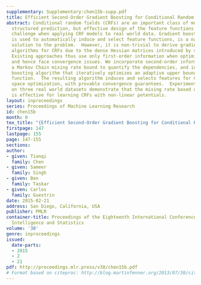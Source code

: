 ```yaml
---
supplementary: Supplementary:chen15b-supp.pdf
title: Efficient Second-Order Gradient Boosting for Conditional Random Fields
abstract: Conditional random fields (CRFs) are an important class of models for accurate
  structured prediction, but effective design of the feature functions is a major
  challenge when applying CRF models to real world data. Gradient boosting, which
  is used to automatically induce and select feature functions, is a natural candidate
  solution to the problem.  However, it is non-trivial to derive gradient boosting
  algorithms for CRFs due to the dense Hessian matrices introduced by variable dependencies.
  Existing approaches thus use only first-order information when optimizing likelihood,
  and hence face convergence issues. We incorporate second-order information by deriving
  a Markov Chain mixing rate bound to quantify the dependencies, and introduce a gradient
  boosting algorithm that iteratively optimizes an adaptive upper bound of the objective
  function.  The resulting algorithm induces and selects features for CRFs via functional
  space optimization, with provable convergence guarantees.  Experimental results
  on three real world datasets demonstrate that the mixing rate based upper bound
  is effective for learning CRFs with non-linear potentials.
layout: inproceedings
series: Proceedings of Machine Learning Research
id: chen15b
month: 0
tex_title: "{Efficient Second-Order Gradient Boosting for Conditional Random Fields}"
firstpage: 147
lastpage: 155
page: 147-155
sections: 
author:
- given: Tianqi
  family: Chen
- given: Sameer
  family: Singh
- given: Ben
  family: Taskar
- given: Carlos
  family: Guestrin
date: 2015-02-21
address: San Diego, California, USA
publisher: PMLR
container-title: Proceedings of the Eighteenth International Conference on Artificial
  Intelligence and Statistics
volume: '38'
genre: inproceedings
issued:
  date-parts:
  - 2015
  - 2
  - 21
pdf: http://proceedings.mlr.press/v38/chen15b.pdf
# Format based on citeproc: http://blog.martinfenner.org/2013/07/30/citeproc-yaml-for-bibliographies/
---
```

